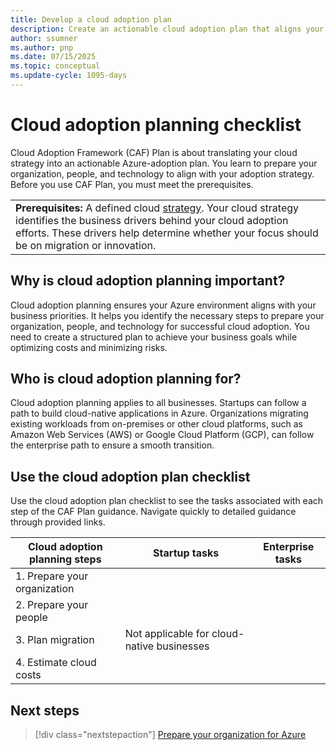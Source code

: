 ```yaml
---
title: Develop a cloud adoption plan
description: Create an actionable cloud adoption plan that aligns your people, processes, and technology with your cloud strategy to ensure successful Azure adoption.
author: ssumner
ms.author: pnp
ms.date: 07/15/2025
ms.topic: conceptual
ms.update-cycle: 1095-days
---
```


# Cloud adoption planning checklist

Cloud Adoption Framework (CAF) Plan is about translating your cloud strategy into an actionable Azure-adoption plan. You learn to prepare your organization, people, and technology to align with your adoption strategy. Before you use CAF Plan, you must meet the prerequisites.

|   |
|---|
| **Prerequisites:** A defined cloud [strategy](../strategy/index.md). Your cloud strategy identifies the business drivers behind your cloud adoption efforts. These drivers help determine whether your focus should be on migration or innovation. |

## Why is cloud adoption planning important?

Cloud adoption planning ensures your Azure environment aligns with your business priorities. It helps you identify the necessary steps to prepare your organization, people, and technology for successful cloud adoption. You need to create a structured plan to achieve your business goals while optimizing costs and minimizing risks.

## Who is cloud adoption planning for?

Cloud adoption planning applies to all businesses. Startups can follow a path to build cloud-native applications in Azure. Organizations migrating existing workloads from on-premises or other cloud platforms, such as Amazon Web Services (AWS) or Google Cloud Platform (GCP), can follow the enterprise path to ensure a smooth transition.

## Use the cloud adoption plan checklist

Use the cloud adoption plan checklist to see the tasks associated with each step of the CAF Plan guidance. Navigate quickly to detailed guidance through provided links.

| Cloud adoption planning steps | Startup tasks | Enterprise tasks |
| --- | --- | --- |
| 1. Prepare your organization | |
| 2. Prepare your people | |
| 3. Plan migration | Not applicable for cloud-native businesses | |
| 4. Estimate cloud costs | |

## Next steps

> [!div class="nextstepaction"]
> [Prepare your organization for Azure](./prepare-organization-for-cloud.md)
